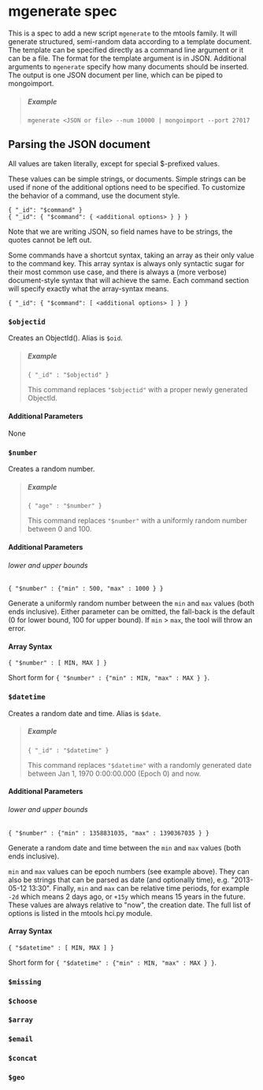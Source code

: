 # mgenerate spec

This is a spec to add a new script `mgenerate` to the mtools family. It will generate structured, semi-random data according to a template document. The template can be specified directly as a command line argument or it can be a file. The format for the template argument is in JSON. Additional arguments to `mgenerate` specify how many documents should be inserted. The output is one JSON document per line, which can be piped to mongoimport.

> ##### Example
>     mgenerate <JSON or file> --num 10000 | mongoimport --port 27017
> 


## Parsing the JSON document

All values are taken literally, except for special $-prefixed values.

These values can be simple strings, or documents. Simple strings can be used if none of the additional options need to be specified. To customize the behavior of a command, use the document style.

    { "_id": "$command" }
    { "_id": { "$command": { <additional options> } } }

Note that we are writing JSON, so field names have to be strings, the quotes cannot be left out.

Some commands have a shortcut syntax, taking an array as their only value to the command key. This array syntax is always only syntactic sugar for their most common use case, and there is always a (more verbose) document-style syntax that will achieve the same. Each command section will specify exactly what the array-syntax means.
    
    { "_id": { "$command": [ <additional options> ] } }


### `$objectid`

Creates an ObjectId(). Alias is `$oid`.


> ##### Example
>     
>     { "_id" : "$objectid" }
> 
> This command replaces `"$objectid"` with a proper newly generated ObjectId.


#### Additional Parameters

None


### `$number`

Creates a random number.

> ##### Example
>     
>     { "age" : "$number" }
> 
> This command replaces `"$number"` with a uniformly random number between 0 and 100.


#### Additional Parameters


###### lower and upper bounds
`{ "$number" : {"min" : 500, "max" : 1000 } }` <br>

Generate a uniformly random number between the `min` and `max` values (both ends inclusive). Either parameter can be omitted, the fall-back is the default (0 for lower bound, 100 for upper bound). If `min` > `max`, the tool will throw an error.

#### Array Syntax
`{ "$number" : [ MIN, MAX ] }` <br>

Short form for `{ "$number" : {"min" : MIN, "max" : MAX } }`.



### `$datetime`

Creates a random date and time. Alias is `$date`.


> ##### Example
>     
>     { "_id" : "$datetime" }
> 
> This command replaces `"$datetime"` with a randomly generated date between Jan 1, 1970 0:00:00.000 (Epoch 0) and now. 


#### Additional Parameters


###### lower and upper bounds
`{ "$number" : {"min" : 1358831035, "max" : 1390367035 } }` <br>

Generate a random date and time between the `min` and `max` values (both ends inclusive).

`min` and `max` values can be epoch numbers (see example above). They can also be strings that can be parsed as date (and optionally time), e.g. "2013-05-12 13:30". Finally, `min` and `max` can be relative
time periods, for example `-2d` which means 2 days ago, or `+15y` which means 15 years in the future. These values are always relative to "now", the creation date. The full list of options is listed in the mtools hci.py module.


#### Array Syntax
`{ "$datetime" : [ MIN, MAX ] }` <br>

Short form for `{ "$datetime" : {"min" : MIN, "max" : MAX } }`.


### `$missing`

### `$choose`

### `$array`

### `$email`

### `$concat`

### `$geo`





